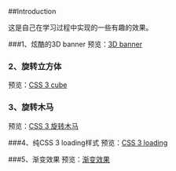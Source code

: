 ##Introduction

这是自己在学习过程中实现的一些有趣的效果。

###1、炫酷的3D banner
预览：[3D banner](https://zhoupenghui0913.github.io/Interesting-effect/CSS3/banner/index.html)

### 2、旋转立方体
预览：[CSS 3 cube](https://zhoupenghui0913.github.io/Interesting-effect/CSS3/CSS3cube.html)

### 3、旋转木马
预览：[CSS 3 旋转木马](https://zhoupenghui0913.github.io/Interesting-effect/CSS3/CSS3goround.html)

###4、纯CSS 3 loading样式 
预览：[CSS 3 loading](https://zhoupenghui0913.github.io/Interesting-effect/CSS3/CSS3loading.html)

###5、渐变效果
预览：[渐变效果](https://zhoupenghui0913.github.io/Interesting-effect/CSS3/CSS3gradients.html)
